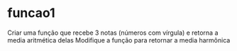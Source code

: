 # funcao1
Criar uma função que recebe 3 notas (números com vírgula) e retorna a media aritmética delas Modifique a função para retornar a media harmônica
